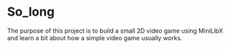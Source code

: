 # So_long

The purpose of this project is to build a small 2D video game using MiniLibX and learn a bit about how a simple video game usually works.
